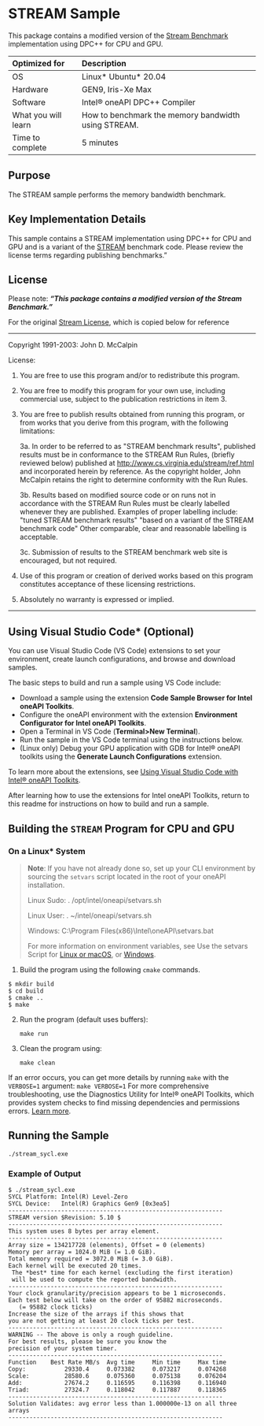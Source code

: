 # STREAM Sample

This package contains a modified version of the [Stream Benchmark](http://www.cs.virginia.edu/stream/) implementation using DPC++ for CPU and GPU.


| Optimized for                       | Description
|:---                               |:---
| OS                                | Linux* Ubuntu* 20.04
| Hardware                          | GEN9, Iris-Xe Max
| Software                          | Intel&reg; oneAPI DPC++ Compiler
| What you will learn               | How to benchmark the memory bandwidth using STREAM.
| Time to complete                  | 5 minutes


## Purpose
The STREAM sample performs the memory bandwidth benchmark.

## Key Implementation Details
This sample contains a STREAM implementation using DPC++ for CPU and GPU and is a variant of the [STREAM](http://www.cs.virginia.edu/stream/) benchmark code. Please review the license terms regarding publishing benchmarks.”

## License
Please note: **_“This package contains a modified version of the Stream Benchmark.”_**

For the original [Stream License]( http://www.cs.virginia.edu/stream/FTP/Code/LICENSE.txt.), which is copied below for reference

***
 Copyright 1991-2003: John D. McCalpin

 License:
  1. You are free to use this program and/or to redistribute
     this program.
  2. You are free to modify this program for your own use,
     including commercial use, subject to the publication
     restrictions in item 3.
  3. You are free to publish results obtained from running this
     program, or from works that you derive from this program,
     with the following limitations:

     3a. In order to be referred to as "STREAM benchmark results",
         published results must be in conformance to the STREAM
         Run Rules, (briefly reviewed below) published at
         http://www.cs.virginia.edu/stream/ref.html
         and incorporated herein by reference.
         As the copyright holder, John McCalpin retains the
         right to determine conformity with the Run Rules.

     3b. Results based on modified source code or on runs not in
         accordance with the STREAM Run Rules must be clearly
         labelled whenever they are published.  Examples of
         proper labelling include:
         "tuned STREAM benchmark results"
         "based on a variant of the STREAM benchmark code"
         Other comparable, clear and reasonable labelling is
         acceptable.

     3c. Submission of results to the STREAM benchmark web site
         is encouraged, but not required.
  4. Use of this program or creation of derived works based on this
     program constitutes acceptance of these licensing restrictions.
  5. Absolutely no warranty is expressed or implied.
***

## Using Visual Studio Code* (Optional)

You can use Visual Studio Code (VS Code) extensions to set your environment,
create launch configurations, and browse and download samples.

The basic steps to build and run a sample using VS Code include:
 - Download a sample using the extension **Code Sample Browser for Intel oneAPI Toolkits**.
 - Configure the oneAPI environment with the extension **Environment Configurator for Intel oneAPI Toolkits**.
 - Open a Terminal in VS Code (**Terminal>New Terminal**).
 - Run the sample in the VS Code terminal using the instructions below.
 - (Linux only) Debug your GPU application with GDB for Intel® oneAPI toolkits using the **Generate Launch Configurations** extension.

To learn more about the extensions, see
[Using Visual Studio Code with Intel® oneAPI Toolkits](https://www.intel.com/content/www/us/en/develop/documentation/using-vs-code-with-intel-oneapi/top.html).

After learning how to use the extensions for Intel oneAPI Toolkits, return to
this readme for instructions on how to build and run a sample.

## Building the `STREAM` Program for CPU and GPU

### On a Linux* System
> **Note**: If you have not already done so, set up your CLI
> environment by sourcing  the `setvars` script located in
> the root of your oneAPI installation.
>
> Linux Sudo: . /opt/intel/oneapi/setvars.sh
>
> Linux User: . ~/intel/oneapi/setvars.sh
>
> Windows: C:\Program Files(x86)\Intel\oneAPI\setvars.bat
>
>For more information on environment variables, see Use the setvars Script for [Linux or macOS](https://www.intel.com/content/www/us/en/develop/documentation/oneapi-programming-guide/top/oneapi-development-environment-setup/use-the-setvars-script-with-linux-or-macos.html), or [Windows](https://www.intel.com/content/www/us/en/develop/documentation/oneapi-programming-guide/top/oneapi-development-environment-setup/use-the-setvars-script-with-windows.html).

1. Build the program using the following `cmake` commands.
```
$ mkdir build
$ cd build
$ cmake ..
$ make
```
2. Run the program (default uses buffers):
    ```
    make run
    ```
3. Clean the program using:
    ```
    make clean
    ```


If an error occurs, you can get more details by running `make` with
the `VERBOSE=1` argument:
``make VERBOSE=1``
For more comprehensive troubleshooting, use the Diagnostics Utility for
Intel® oneAPI Toolkits, which provides system checks to find missing
dependencies and permissions errors.
[Learn more](https://www.intel.com/content/www/us/en/develop/documentation/diagnostic-utility-user-guide/top.html).

## Running the Sample
```
./stream_sycl.exe
```

### Example of Output
```
$ ./stream_sycl.exe
SYCL Platform: Intel(R) Level-Zero
SYCL Device:   Intel(R) Graphics Gen9 [0x3ea5]
-------------------------------------------------------------
STREAM version $Revision: 5.10 $
-------------------------------------------------------------
This system uses 8 bytes per array element.
-------------------------------------------------------------
Array size = 134217728 (elements), Offset = 0 (elements)
Memory per array = 1024.0 MiB (= 1.0 GiB).
Total memory required = 3072.0 MiB (= 3.0 GiB).
Each kernel will be executed 20 times.
 The *best* time for each kernel (excluding the first iteration)
 will be used to compute the reported bandwidth.
-------------------------------------------------------------
Your clock granularity/precision appears to be 1 microseconds.
Each test below will take on the order of 95882 microseconds.
   (= 95882 clock ticks)
Increase the size of the arrays if this shows that
you are not getting at least 20 clock ticks per test.
-------------------------------------------------------------
WARNING -- The above is only a rough guideline.
For best results, please be sure you know the
precision of your system timer.
-------------------------------------------------------------
Function    Best Rate MB/s  Avg time     Min time     Max time
Copy:           29330.4     0.073382     0.073217     0.074268
Scale:          28580.6     0.075360     0.075138     0.076204
Add:            27674.2     0.116595     0.116398     0.116940
Triad:          27324.7     0.118042     0.117887     0.118365
-------------------------------------------------------------
Solution Validates: avg error less than 1.000000e-13 on all three arrays
-------------------------------------------------------------

```
